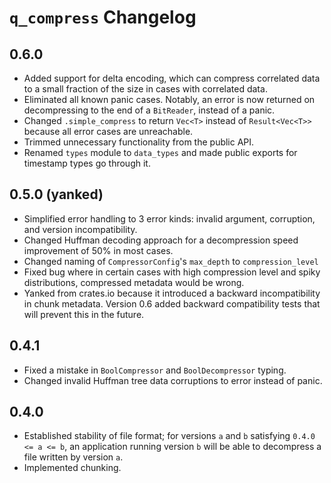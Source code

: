 # `q_compress` Changelog

## 0.6.0

* Added support for delta encoding, which can compress correlated data
to a small fraction of the size in cases with correlated data.
* Eliminated all known panic cases.
Notably, an error is now returned on decompressing to the end of a `BitReader`,
instead of a panic.
* Changed `.simple_compress` to return `Vec<T>` instead of `Result<Vec<T>>`
because all error cases are unreachable.
* Trimmed unnecessary functionality from the public API.
* Renamed `types` module to `data_types` and made public exports for timestamp
types go through it.

## 0.5.0 (yanked)

* Simplified error handling to 3 error kinds: invalid argument, corruption,
and version incompatibility.
* Changed Huffman decoding approach for a decompression speed improvement of
50% in most cases.
* Changed naming of `CompressorConfig`'s `max_depth` to `compression_level`
* Fixed bug where in certain cases with high compression level and spiky
distributions, compressed metadata would be wrong.
* Yanked from crates.io because it introduced a backward incompatibility in
chunk metadata.
Version 0.6 added backward compatibility tests that will prevent this in
the future.

## 0.4.1

* Fixed a mistake in `BoolCompressor` and `BoolDecompressor` typing.
* Changed invalid Huffman tree data corruptions to error instead of panic.

## 0.4.0

* Established stability of file format; for versions `a` and `b` satisfying
`0.4.0 <= a <= b`, an application running version `b` will be able to
decompress a file written by version `a`.
* Implemented chunking.
